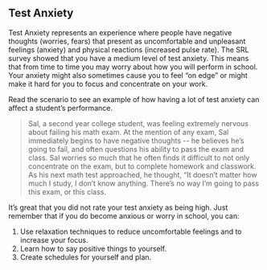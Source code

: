 ## Test Anxiety

Test Anxiety represents an experience where people have negative thoughts (worries, fears) that present as uncomfortable and unpleasant feelings (anxiety) and physical reactions (increased pulse rate). The SRL survey showed that you have a medium level of test anxiety. This means that from time to time you may worry about how you will perform in school. Your anxiety might also sometimes cause you to feel “on edge” or might make it hard for you to focus and concentrate on your work. 

Read the scenario to see an example of how having a lot of test anxiety can affect a student’s performance.

> Sal, a second year college student, was feeling extremely nervous about failing his math exam. At the mention of any exam, Sal immediately begins to have negative thoughts -- he believes he’s going to fail, and often questions his ability to pass the exam and class. Sal worries so much that he often finds it difficult to not only concentrate on the exam, but to complete homework and classwork. As his next math test approached, he thought, “It doesn’t matter how much I study, I don’t know anything. There’s no way I’m going to pass this exam, or this class.

It’s great that you did not rate your test anxiety as being high. Just remember that if you do become anxious or worry in school, you can:

1.	Use relaxation techniques to reduce uncomfortable feelings and to increase your focus. 
2.	Learn how to say positive things to yourself.
3.	Create schedules for yourself and plan.

